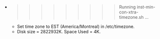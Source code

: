 * >>>>>>>>> Running inst-min-con-xtra-timezone.sh ...
  * Set time zone to EST (America/Montreal) in /etc/timezone.
  * Disk size = 2822932K. Space Used = 4K.
